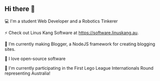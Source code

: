 ## Hi there 👋

💻 I'm a student Web Developer and a Robotics Tinkerer

⚡ Check out Linus Kang Software at https://software.linuskang.au.

🌱 I’m currently making Blogger, a NodeJS framework for creating blogging sites.

💬 I love open-source software

🎉 I'm currently participating in the First Lego League Internationals Round representing Australia!
